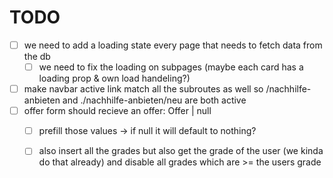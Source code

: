 # TODO
- [ ] we need to add a loading state every page that needs to fetch data from the db
    - [ ] we need to fix the loading on subpages (maybe each card has a loading prop & own load handeling?)
- [ ] make navbar active link match all the subroutes as well so /nachhilfe-anbieten and ./nachhilfe-anbieten/neu are both active
- [ ] offer form should recieve an offer: Offer | null
    - [ ] prefill those values -> if null it will default to nothing?
    - [ ] also insert all the grades but also get the grade of the user (we kinda do that already) and disable all grades which are >= the users grade
    
